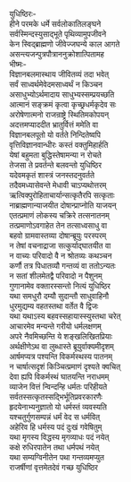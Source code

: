 युधिष्ठिरः-  
हीने परमके धर्मे सर्वलोकातिलङ्घने  
सर्वस्मिन्दस्युसाद्भूते पृथिव्यामुपजीवने  
केन स्विद्ब्राह्मणो जीवेज्जघन्ये काल आगते  
असन्त्यजन्पुत्रपौत्राननुक्रोशात्पितामह  
भीष्मः-   
विज्ञानबलमास्थाय जीवितव्यं तदा भवेत्  
सर्वं साध्वर्थमेवेदमसाध्वर्थं न किञ्चन  
असाधुभ्योऽर्थमादाय साधुभ्यस्सम्प्रयच्छति  
आत्मानं सङ्क्रमं कृत्वा कृच्छ्रधर्मकृदेव सः  
अरोषेणात्मनो राजन्राष्ट्रे स्थितिमकोपयन्  
अदत्तमप्याददीत भ्रातुर्वित्तं ममेति वा  
विज्ञानबलपूतो यो वर्तते निन्दितेष्वपि  
वृत्तिविज्ञानवान्धीरः कस्तं वक्तुमिहार्हति  
येषां बहुमता बुद्धिस्तेषामन्या न रोचते  
तेजसा ते प्रवर्तन्ते बलवन्तो युधिष्ठिर  
यदेवमकृतं शास्त्रं जनस्तदनुवर्तते  
तदैवमध्यासेवन्ते मेधावी चाऽप्यथोत्तरम्  
ऋत्विक्पुरोहिताचार्यान्सत्कृतैरपि सत्कृताः  
नाब्राह्मणान्याजयीत दोषान्प्राप्नोति याजयन्  
एतत्प्रमाणं लोकस्य चक्रिरे तत्सनातनम्  
तत्प्रमाणोऽवगाहेत तेन तत्साध्वसाधु वा  
बहवो ग्रामवास्तव्या दोषान्ब्रूयुः परस्परम्  
न तेषां वचनाद्राजा सत्कुर्याद्घातयीत वा  
न वाच्यः परिवादो वै न श्रोतव्यः कथञ्चन  
कर्णौ तत्र पिधातव्यौ गन्तव्यं वा ततोऽन्यतः  
न सतां शीलमेतद्वै परिवादो न पैशुनम्  
गुणानामेव वक्तारस्सन्तो नित्यं युधिष्ठिर  
यथा समधुरौ दम्यौ सुदान्तौ साधुवाहिनौ  
धुरमुद्यम्य वहतस्तथा वर्तेत वै द्विजः  
यथा यथाऽस्य बहवस्सहायास्स्युस्तथा चरेत्  
आचारमेव मन्यन्ते गरीयो धर्मलक्षणम्  
अपरे नैवमिच्छन्ति ये शङ्खलिखितप्रियाः  
अर्थक्षीणेऽथ वा लुब्धास्ते ब्रूयुर्वाक्यमीदृशम्  
आर्षमप्यत्र पश्यन्ति विकर्मस्थस्य पातनम्  
न चार्षात्सदृशं किञ्चित्प्रमाणं दृश्यते क्वचित्  
देवा ह्यपि विकर्मस्थं घातयन्ति नराधमम्  
व्याजेन वित्तं न्विन्दन्हि धर्मतः परिहीयते  
सर्वतस्सत्कृतस्सद्भिर्भूतिप्रवरकारणैः  
हृदयेनाभ्यनुज्ञातो यो धर्मस्तं व्यवस्यति  
यश्चतुर्गुणसम्पन्नं धर्मं वेद स धर्मवित्  
अहेरिव हि धर्मस्य पदं दुःखं गवेषितुम्  
यथा मृगस्य विद्धस्य मृगव्याधः पदं नयेत्  
कक्षे रुधिरपातेन तथा धर्मपथं नयेत्  
यथा सम्यग्विनीतेन पथा गन्तव्यमप्युत  
राजर्षीणां वृत्तमेतदेवं गच्छ युधिष्ठिर   
